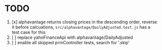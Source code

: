 # TODO
1. [x] alphavantage returns closing prices in the descending order, reverse it before calcuations,
   `src/alphavantage/DailyAdjusted.test.js` has a test case for this
2. [ ] replace yahoFinanceApi with alphavantage/DailyAdjusted
3. [ ] enable all skipped prmController tests, search for '.skip'
